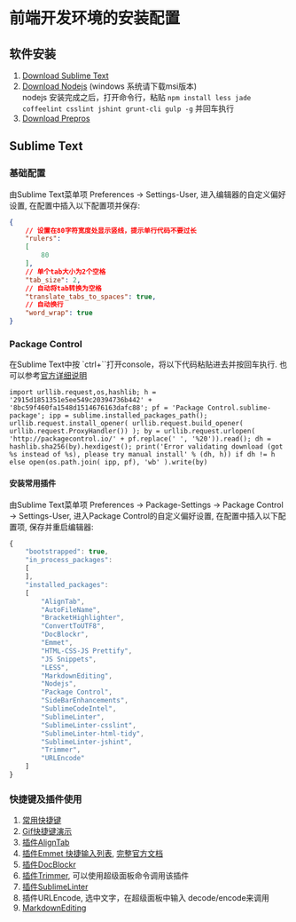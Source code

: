 # 前端开发环境的安装配置

## 软件安装
1. [Download Sublime Text](https://www.sublimetext.com/3)
2. [Download Nodejs](https://nodejs.org/en/download/) (windows 系统请下载msi版本)  
    nodejs 安装完成之后，打开命令行，粘贴 `npm install less jade coffeelint csslint jshint grunt-cli gulp -g` 并回车执行
3. [Download Prepros](https://prepros.io/downloads)

## Sublime Text

### 基础配置
由Sublime Text菜单项 Preferences -> Settings-User, 进入编辑器的自定义偏好设置, 在配置中插入以下配置项并保存:

```json
{
    // 设置在80字符宽度处显示竖线，提示单行代码不要过长
    "rulers":
    [
        80
    ],
    // 单个tab大小为2个空格
    "tab_size": 2,
    // 自动将tab转换为空格
    "translate_tabs_to_spaces": true,
    // 自动换行
    "word_wrap": true
}

```

### Package Control
在Sublime Text中按 `ctrl+\``打开console，将以下代码粘贴进去并按回车执行. 也可以参考[官方详细说明](https://packagecontrol.io/installation)

```
import urllib.request,os,hashlib; h = '2915d1851351e5ee549c20394736b442' + '8bc59f460fa1548d1514676163dafc88'; pf = 'Package Control.sublime-package'; ipp = sublime.installed_packages_path(); urllib.request.install_opener( urllib.request.build_opener( urllib.request.ProxyHandler()) ); by = urllib.request.urlopen( 'http://packagecontrol.io/' + pf.replace(' ', '%20')).read(); dh = hashlib.sha256(by).hexdigest(); print('Error validating download (got %s instead of %s), please try manual install' % (dh, h)) if dh != h else open(os.path.join( ipp, pf), 'wb' ).write(by)
```

#### 安装常用插件
由Sublime Text菜单项 Preferences -> Package-Settings -> Package Control -> Settings-User, 进入Package Control的自定义偏好设置, 在配置中插入以下配置项, 保存并重启编辑器:

```js
{
    "bootstrapped": true,
    "in_process_packages":
    [
    ],
    "installed_packages":
    [
        "AlignTab",
        "AutoFileName",
        "BracketHighlighter",
        "ConvertToUTF8",
        "DocBlockr",
        "Emmet",
        "HTML-CSS-JS Prettify",
        "JS Snippets",
        "LESS",
        "MarkdownEditing",
        "Nodejs",
        "Package Control",
        "SideBarEnhancements",
        "SublimeCodeIntel",
        "SublimeLinter",
        "SublimeLinter-csslint",
        "SublimeLinter-html-tidy",
        "SublimeLinter-jshint",
        "Trimmer",
        "URLEncode"
    ]
}
```

### 快捷键及插件使用
1. [常用快捷键](http://www.daqianduan.com/4820.html)
2. [Gif快捷键演示](http://blog.jobbole.com/82527/)
3. [插件AlignTab](https://github.com/randy3k/AlignTab)
4. [插件Emmet 快捷输入列表](http://docs.emmet.io/cheat-sheet/), [完整官方文档](http://docs.emmet.io/)
5. [插件DocBlockr](https://github.com/spadgos/sublime-jsdocs)
6. [插件Trimmer](https://github.com/jonlabelle/Trimmer), 可以使用超级面板命令调用该插件
7. [插件SublimeLinter](https://sublimelinter.readthedocs.org/en/latest/lint_modes.html)
8. 插件URLEncode, 选中文字，在超级面板中输入 decode/encode来调用
9. [MarkdownEditing](https://github.com/SublimeText-Markdown/MarkdownEditing)



